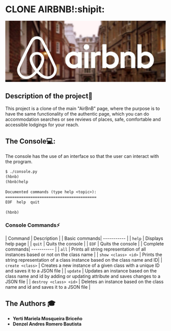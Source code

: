 # CLONE AIRBNB!:shipit:
![logo de mi proyecto](IMAGENES_CHULAS/airbnb.jpg)

## Description of the project💬

This project is a clone of the main "AirBnB" page, 
where the purpose is to have the same functionality of the authentic page,
which you can do accommodation searches or see reviews
of places, safe, comfortable and accessible lodgings for your reach.

## The Console💻:
The console has the use of an interface so that the user can interact with the program.
```
$ ./console.py
(hbnb)
(hbnb)help

Documented commands (type help <topic>):
========================================
EOF  help  quit

(hbnb)
```

### Console Commands⚡
| Command | Description |
| Basic commands| ----------- |
| `help` | Displays help page |
| `quit` | Quits the console |
| `EOF` | Quits the console |
| Complete commands| ----------- |
| `all` | Prints all string representation of all instances based or not on the class name |
| `show <class> <id>` | Prints the string representation of a class instance based on the class name and ID|
| `create <class>` | Creates a new instance of a given class with a unique ID and saves it to a JSON file |
| `update` | Updates an instance based on the class name and id by adding or updating attribute and saves changes to a JSON file |
| `destroy <class> <id>` | Deletes an instance based on the class name and id and saves it to a JSON file |

## The Authors :mortar_board:

- **Yerti Mariela Mosqueira Briceño**
- **Denzel Andres Romero Bautista**                                   
